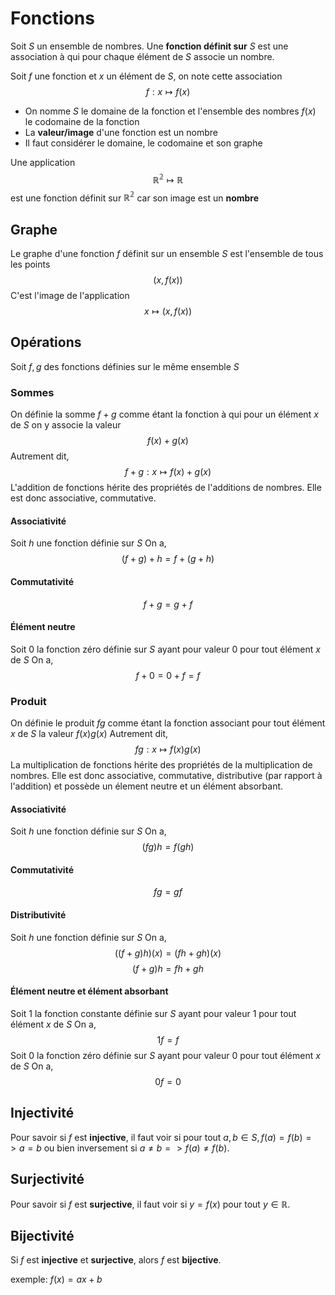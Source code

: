 # Fonctions
Soit $S$ un ensemble de nombres. Une **fonction définit sur** $S$  est une association à qui pour chaque élément de $S$ associe un nombre.

Soit $f$ une fonction et $x$ un élément de $S$, on note cette association $$f: x \longmapsto f(x)$$

- On nomme $S$ le domaine de la fonction et l'ensemble des nombres $f(x)$ le codomaine de la fonction
- La **valeur/image** d'une fonction est un nombre
- Il faut considérer le domaine, le codomaine et son graphe

Une application $$\mathbb{R^{2}} \longmapsto \mathbb{R}$$ 
est une fonction définit sur $\mathbb{R^{2}}$ car son image est un **nombre**

## Graphe
Le graphe d'une fonction $f$ définit sur un ensemble $S$ est l'ensemble de tous les points $$(x,f(x))$$
C'est l'image de l'application $$x \longmapsto (x,f(x))$$


## Opérations
Soit $f,g$ des fonctions définies sur le même ensemble $S$

### Sommes
On définie la somme $f+g$  comme étant la fonction à qui pour un élément $x$ de $S$ on y associe la valeur $$f(x) + g(x)$$
Autrement dit, $$f+g: x \longmapsto f(x)+g(x)$$
L'addition de fonctions hérite des propriétés de l'additions de nombres. Elle est donc associative, commutative.

#### Associativité
Soit $h$ une fonction définie sur $S$
On a, $$(f+g)+h = f+(g+h)$$
#### Commutativité
$$f+g=g+f$$
#### Élément neutre
Soit $0$ la fonction zéro définie sur $S$ ayant pour valeur $0$ pour tout élément $x$ de $S$ 
On a, $$f + 0 = 0 + f = f$$
### Produit
On définie le produit $fg$ comme étant la fonction associant pour tout élément $x$ de $S$ la valeur $f(x)g(x)$
Autrement dit, $$fg: x \longmapsto f(x)g(x)$$
La multiplication de fonctions hérite des propriétés de la multiplication de nombres. Elle est donc associative, commutative, distributive (par rapport à l'addition) et possède un élement neutre et un élément absorbant.

#### Associativité
Soit $h$ une fonction définie sur $S$
On a, $$(fg)h=f(gh)$$
#### Commutativité
$$fg=gf$$

#### Distributivité
Soit $h$ une fonction définie sur $S$
On a, $$((f+g)h)(x)=(fh +gh)(x)$$$$(f+g)h=fh +gh$$


#### Élément neutre et élément absorbant
Soit $1$ la fonction constante définie sur $S$ ayant pour valeur $1$ pour tout élément $x$ de $S$
On a, $$1f=f$$Soit $0$ la fonction zéro définie sur $S$ ayant pour valeur $0$ pour tout élément $x$ de $S$
On a, $$0f= 0$$

## Injectivité
Pour savoir si $f$ est **injective**, il faut voir si pour tout $a,b\in S,f(a)=f(b) => a = b$ ou bien inversement si $a \neq b => f(a) \neq f(b)$.

## Surjectivité 
Pour savoir si $f$ est **surjective**, il faut voir si $y=f(x)$ pour tout $y \in \mathbb{R}$.

## Bijectivité
Si $f$ est **injective** et **surjective**, alors $f$ est **bijective**.

exemple: $f(x)=ax+b$
